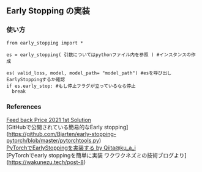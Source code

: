 ## Early Stopping の実装

### 使い方

    from early_stopping import *

    es = early_stopping( 引数についてはpythonファイル内を参照 ) #インスタンスの作成

    es( valid_loss, model, model_path= "model_path") #esを呼び出しEarlyStoppingするか確認
    if es.early_stop: #もし停止フラグが立っているなら停止
      break


### References
[Feed back Price 2021 1st Solution](https://www.kaggle.com/code/wht1996/feedback-nn-train/notebook )<br>
[GitHubで公開されている簡易的なEarly stopping] (https://github.com/Bjarten/early-stopping-pytorch/blob/master/pytorchtools.py)<br>
[PyTorchでEarlyStoppingを実装する by Qiita@ku_a_i](https://qiita.com/ku_a_i/items/ba33c9ce3449da23b503 )<br>
[PyTorchでearly stoppingを簡単に実装 ワクワクネズミの技術ブログより] (https://wakunezu.tech/post-8)<br>
